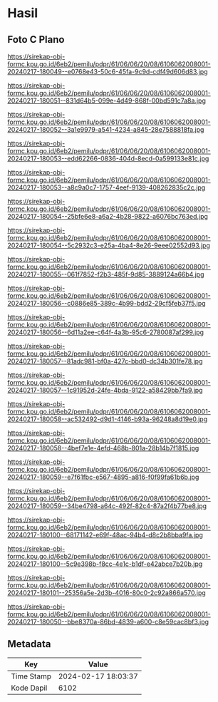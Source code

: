# Hasil

## Foto C Plano

https://sirekap-obj-formc.kpu.go.id/6eb2/pemilu/pdpr/61/06/06/20/08/6106062008001-20240217-180049--e0768e43-50c6-45fa-9c9d-cdf49d606d83.jpg

https://sirekap-obj-formc.kpu.go.id/6eb2/pemilu/pdpr/61/06/06/20/08/6106062008001-20240217-180051--831d64b5-099e-4d49-868f-00bd591c7a8a.jpg

https://sirekap-obj-formc.kpu.go.id/6eb2/pemilu/pdpr/61/06/06/20/08/6106062008001-20240217-180052--3a1e9979-a541-4234-a845-28e7588818fa.jpg

https://sirekap-obj-formc.kpu.go.id/6eb2/pemilu/pdpr/61/06/06/20/08/6106062008001-20240217-180053--edd62266-0836-404d-8ecd-0a599133e81c.jpg

https://sirekap-obj-formc.kpu.go.id/6eb2/pemilu/pdpr/61/06/06/20/08/6106062008001-20240217-180053--a8c9a0c7-1757-4eef-9139-408262835c2c.jpg

https://sirekap-obj-formc.kpu.go.id/6eb2/pemilu/pdpr/61/06/06/20/08/6106062008001-20240217-180054--25bfe6e8-a6a2-4b28-9822-a6076bc763ed.jpg

https://sirekap-obj-formc.kpu.go.id/6eb2/pemilu/pdpr/61/06/06/20/08/6106062008001-20240217-180054--5c2932c3-e25a-4ba4-8e26-9eee02552d93.jpg

https://sirekap-obj-formc.kpu.go.id/6eb2/pemilu/pdpr/61/06/06/20/08/6106062008001-20240217-180055--061f7852-f2b3-485f-9d85-3889124a66b4.jpg

https://sirekap-obj-formc.kpu.go.id/6eb2/pemilu/pdpr/61/06/06/20/08/6106062008001-20240217-180056--c0886e85-389c-4b99-bdd2-29cf5feb37f5.jpg

https://sirekap-obj-formc.kpu.go.id/6eb2/pemilu/pdpr/61/06/06/20/08/6106062008001-20240217-180056--6d11a2ee-c64f-4a3b-95c6-2780087af299.jpg

https://sirekap-obj-formc.kpu.go.id/6eb2/pemilu/pdpr/61/06/06/20/08/6106062008001-20240217-180057--81adc981-bf0a-427c-bbd0-dc34b301fe78.jpg

https://sirekap-obj-formc.kpu.go.id/6eb2/pemilu/pdpr/61/06/06/20/08/6106062008001-20240217-180057--1c91952d-24fe-4bda-9122-a58429bb7fa9.jpg

https://sirekap-obj-formc.kpu.go.id/6eb2/pemilu/pdpr/61/06/06/20/08/6106062008001-20240217-180058--ac532492-d9d1-4146-b93a-96248a8d19e0.jpg

https://sirekap-obj-formc.kpu.go.id/6eb2/pemilu/pdpr/61/06/06/20/08/6106062008001-20240217-180058--4bef7e1e-4efd-468b-801a-28b14b7f1815.jpg

https://sirekap-obj-formc.kpu.go.id/6eb2/pemilu/pdpr/61/06/06/20/08/6106062008001-20240217-180059--e7f61fbc-e567-4895-a816-f0f99fa61b6b.jpg

https://sirekap-obj-formc.kpu.go.id/6eb2/pemilu/pdpr/61/06/06/20/08/6106062008001-20240217-180059--34be4798-a64c-492f-82c4-87a2f4b77be8.jpg

https://sirekap-obj-formc.kpu.go.id/6eb2/pemilu/pdpr/61/06/06/20/08/6106062008001-20240217-180100--68171142-e69f-48ac-94b4-d8c2b8bba9fa.jpg

https://sirekap-obj-formc.kpu.go.id/6eb2/pemilu/pdpr/61/06/06/20/08/6106062008001-20240217-180100--5c9e398b-f8cc-4e1c-b1df-e42abce7b20b.jpg

https://sirekap-obj-formc.kpu.go.id/6eb2/pemilu/pdpr/61/06/06/20/08/6106062008001-20240217-180101--25356a5e-2d3b-4016-80c0-2c92a866a570.jpg

https://sirekap-obj-formc.kpu.go.id/6eb2/pemilu/pdpr/61/06/06/20/08/6106062008001-20240217-180050--bbe8370a-86bd-4839-a600-c8e59cac8bf3.jpg


## Metadata

| Key        | Value               |
| ---------- | ------------------- |
| Time Stamp | 2024-02-17 18:03:37 |
| Kode Dapil | 6102                |



